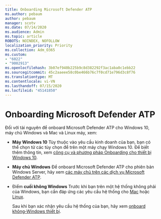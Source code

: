 ```yaml
---
title: Onboarding Microsoft Defender ATP
ms.author: pebaum
author: pebaum
manager: scotv
ms.date: 07/14/2020
ms.audience: Admin
ms.topic: article
ROBOTS: NOINDEX, NOFOLLOW
localization_priority: Priority
ms.collection: Adm_O365
ms.custom:
- "6022"
- "9002913"
ms.openlocfilehash: 3b07ef940b225b9c8d382292f3ac1aba0c1ebb22
ms.sourcegitcommit: 45c2aaeee58c0be466b76c7f0cd71e796d3c8f76
ms.translationtype: MT
ms.contentlocale: vi-VN
ms.lasthandoff: 07/15/2020
ms.locfileid: "45141850"
---
```

# <a name="onboarding-microsoft-defender-atp"></a>Onboarding Microsoft Defender ATP

Đối với tài nguyên để onboard Microsoft Defender ATP cho Windows 10, máy chủ Windows và Mac và Linux máy, xem: 

- **Máy Windows 10** Tùy thuộc vào yêu cầu kinh doanh của bạn, bạn có thể chọn từ các tùy chọn để trên một máy chạy Windows 10. Để biết thêm thông tin, xem [công cụ và phương pháp Onboarding cho thiết bị Windows 10](https://docs.microsoft.com/windows/security/threat-protection/microsoft-defender-atp/configure-endpoints). 

- **Máy chủ Windows** Để onboard Microsoft Defender ATP cho phiên bản Windows Server, hãy xem [các máy chủ trên các dịch vụ Microsoft Defender ATP](https://docs.microsoft.com/windows/security/threat-protection/microsoft-defender-atp/configure-server-endpoints).

- Điểm **cuối không Windows**  Trước khi bạn trên một hệ thống không phải của Windows, bạn cần đáp ứng các yêu cầu hệ thống cho [Mac](https://docs.microsoft.com/windows/security/threat-protection/microsoft-defender-atp/microsoft-defender-atp-mac#system-requirements) hoặc [Linux](https://docs.microsoft.com/windows/security/threat-protection/microsoft-defender-atp/microsoft-defender-atp-linux#system-requirements).

    Sau khi bạn xác nhận yêu cầu hệ thống của bạn, hãy xem [onboard không-Windows thiết bị](https://docs.microsoft.com/windows/security/threat-protection/microsoft-defender-atp/configure-endpoints-non-windows#onboarding-non-windows-machines).